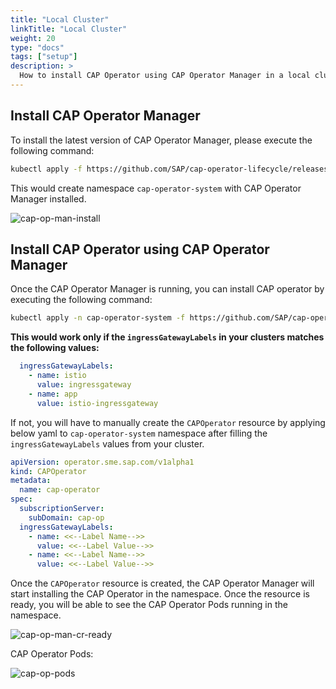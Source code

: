 ```yaml
---
title: "Local Cluster"
linkTitle: "Local Cluster"
weight: 20
type: "docs"
tags: ["setup"]
description: >
  How to install CAP Operator using CAP Operator Manager in a local cluster
---
```


## Install CAP Operator Manager
To install the latest version of CAP Operator Manager, please execute the following command:

```bash
kubectl apply -f https://github.com/SAP/cap-operator-lifecycle/releases/download/manager%2Fv0.0.1/manager_manifest.yaml
```

This would create namespace `cap-operator-system` with CAP Operator Manager installed. 

![cap-op-man-install](/cap-operator-lifecycle/img/cap-op-man-install.png)
## Install CAP Operator using CAP Operator Manager
Once the CAP Operator Manager is running, you can install CAP operator by executing the following command:

```bash
kubectl apply -n cap-operator-system -f https://github.com/SAP/cap-operator-lifecycle/releases/download/manager%2Fv0.0.1/manager_default_CR.yaml
```
**This would work only if the `ingressGatewayLabels` in your clusters matches the following values:**

```yaml
  ingressGatewayLabels:
    - name: istio
      value: ingressgateway
    - name: app
      value: istio-ingressgateway
```

If not, you will have to manually create the `CAPOperator` resource by applying below yaml to `cap-operator-system` namespace after filling the `ingressGatewayLabels` values from your cluster.

```yaml
apiVersion: operator.sme.sap.com/v1alpha1
kind: CAPOperator
metadata:
  name: cap-operator
spec:
  subscriptionServer:
    subDomain: cap-op
  ingressGatewayLabels:
    - name: <<--Label Name-->>
      value: <<--Label Value-->>
    - name: <<--Label Name-->>
      value: <<--Label Value-->>
```
Once the `CAPOperator` resource is created, the CAP Operator Manager will start installing the CAP Operator in the namespace. Once the resource is ready, you will be able to see the CAP Operator Pods running in the namespace.

![cap-op-man-cr-ready](/cap-operator-lifecycle/img/cap-op-man-cr-ready.png)

CAP Operator Pods:

![cap-op-pods](/cap-operator-lifecycle/img/cap-op-pods.png)